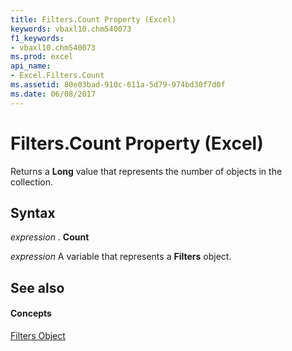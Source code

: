 ```yaml
---
title: Filters.Count Property (Excel)
keywords: vbaxl10.chm540073
f1_keywords:
- vbaxl10.chm540073
ms.prod: excel
api_name:
- Excel.Filters.Count
ms.assetid: 80e03bad-910c-611a-5d79-974bd30f7d0f
ms.date: 06/08/2017
---
```



# Filters.Count Property (Excel)

Returns a  **Long** value that represents the number of objects in the collection.


## Syntax

 _expression_ . **Count**

 _expression_ A variable that represents a **Filters** object.


## See also


#### Concepts


[Filters Object](filters-object-excel.md)

